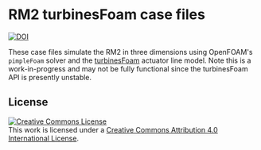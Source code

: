 RM2 turbinesFoam case files
===========================

[![DOI](https://zenodo.org/badge/4234/petebachant/RM2-turbinesFoam.svg)](https://zenodo.org/badge/latestdoi/4234/petebachant/RM2-turbinesFoam)

These case files simulate the RM2 in three dimensions using OpenFOAM's
`pimpleFoam` solver and the
[turbinesFoam](https://github.com/turbinesFoam/turbinesFoam)  actuator line
model. Note this is a work-in-progress and may not be fully functional since
the turbinesFoam API is presently unstable.

## License

<a rel="license" href="http://creativecommons.org/licenses/by/4.0/">
<img alt="Creative Commons License" style="border-width:0" src="http://i.creativecommons.org/l/by/4.0/88x31.png" />
</a><br />This work is licensed under a <a rel="license" href="http://creativecommons.org/licenses/by/4.0/"/>
Creative Commons Attribution 4.0 International License</a>.
